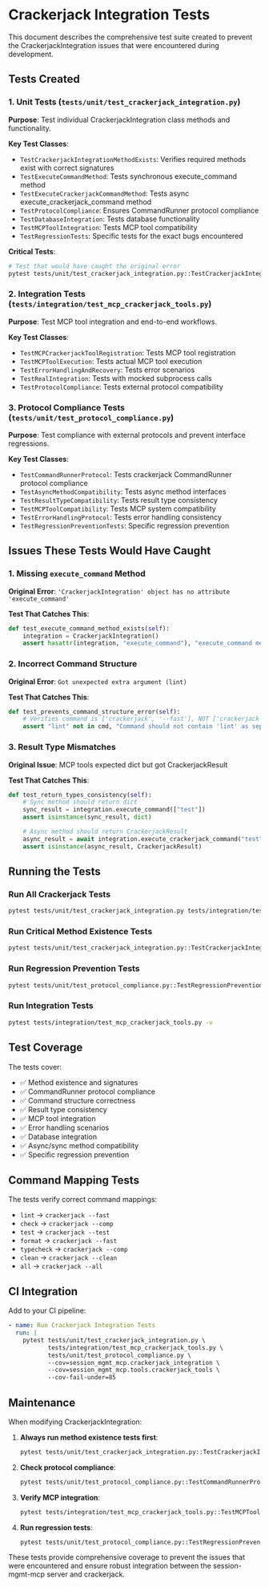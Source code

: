 # Crackerjack Integration Tests

This document describes the comprehensive test suite created to prevent the CrackerjackIntegration issues that were encountered during development.

## Tests Created

### 1. Unit Tests (`tests/unit/test_crackerjack_integration.py`)

**Purpose**: Test individual CrackerjackIntegration class methods and functionality.

**Key Test Classes**:

- `TestCrackerjackIntegrationMethodExists`: Verifies required methods exist with correct signatures
- `TestExecuteCommandMethod`: Tests synchronous execute_command method
- `TestExecuteCrackerjackCommandMethod`: Tests async execute_crackerjack_command method
- `TestProtocolCompliance`: Ensures CommandRunner protocol compliance
- `TestDatabaseIntegration`: Tests database functionality
- `TestMCPToolIntegration`: Tests MCP tool compatibility
- `TestRegressionTests`: Specific tests for the exact bugs encountered

**Critical Tests**:

```bash
# Test that would have caught the original error
pytest tests/unit/test_crackerjack_integration.py::TestCrackerjackIntegrationMethodExists::test_execute_command_method_exists
```

### 2. Integration Tests (`tests/integration/test_mcp_crackerjack_tools.py`)

**Purpose**: Test MCP tool integration and end-to-end workflows.

**Key Test Classes**:

- `TestMCPCrackerjackToolRegistration`: Tests MCP tool registration
- `TestMCPToolExecution`: Tests actual MCP tool execution
- `TestErrorHandlingAndRecovery`: Tests error scenarios
- `TestRealIntegration`: Tests with mocked subprocess calls
- `TestProtocolCompliance`: Tests external protocol compatibility

### 3. Protocol Compliance Tests (`tests/unit/test_protocol_compliance.py`)

**Purpose**: Test compliance with external protocols and prevent interface regressions.

**Key Test Classes**:

- `TestCommandRunnerProtocol`: Tests crackerjack CommandRunner protocol compliance
- `TestAsyncMethodCompatibility`: Tests async method interfaces
- `TestResultTypeCompatibility`: Tests result type consistency
- `TestMCPToolCompatibility`: Tests MCP system compatibility
- `TestErrorHandlingProtocol`: Tests error handling consistency
- `TestRegressionPreventionTests`: Specific regression prevention

## Issues These Tests Would Have Caught

### 1. Missing `execute_command` Method

**Original Error**: `'CrackerjackIntegration' object has no attribute 'execute_command'`

**Test That Catches This**:

```python
def test_execute_command_method_exists(self):
    integration = CrackerjackIntegration()
    assert hasattr(integration, "execute_command"), "execute_command method missing"
```

### 2. Incorrect Command Structure

**Original Error**: `Got unexpected extra argument (lint)`

**Test That Catches This**:

```python
def test_prevents_command_structure_error(self):
    # Verifies command is ['crackerjack', '--fast'], NOT ['crackerjack', 'lint']
    assert "lint" not in cmd, "Command should not contain 'lint' as separate argument"
```

### 3. Result Type Mismatches

**Original Issue**: MCP tools expected dict but got CrackerjackResult

**Test That Catches This**:

```python
def test_return_types_consistency(self):
    # Sync method should return dict
    sync_result = integration.execute_command(["test"])
    assert isinstance(sync_result, dict)

    # Async method should return CrackerjackResult
    async_result = await integration.execute_crackerjack_command("test", [], ".")
    assert isinstance(async_result, CrackerjackResult)
```

## Running the Tests

### Run All Crackerjack Tests

```bash
pytest tests/unit/test_crackerjack_integration.py tests/integration/test_mcp_crackerjack_tools.py tests/unit/test_protocol_compliance.py -v
```

### Run Critical Method Existence Tests

```bash
pytest tests/unit/test_crackerjack_integration.py::TestCrackerjackIntegrationMethodExists -v
```

### Run Regression Prevention Tests

```bash
pytest tests/unit/test_protocol_compliance.py::TestRegressionPreventionTests -v
```

### Run Integration Tests

```bash
pytest tests/integration/test_mcp_crackerjack_tools.py -v
```

## Test Coverage

The tests cover:

- ✅ Method existence and signatures
- ✅ CommandRunner protocol compliance
- ✅ Command structure correctness
- ✅ Result type consistency
- ✅ MCP tool integration
- ✅ Error handling scenarios
- ✅ Database integration
- ✅ Async/sync method compatibility
- ✅ Specific regression prevention

## Command Mapping Tests

The tests verify correct command mappings:

- `lint` → `crackerjack --fast`
- `check` → `crackerjack --comp`
- `test` → `crackerjack --test`
- `format` → `crackerjack --fast`
- `typecheck` → `crackerjack --comp`
- `clean` → `crackerjack --clean`
- `all` → `crackerjack --all`

## CI Integration

Add to your CI pipeline:

```yaml
- name: Run Crackerjack Integration Tests
  run: |
    pytest tests/unit/test_crackerjack_integration.py \
           tests/integration/test_mcp_crackerjack_tools.py \
           tests/unit/test_protocol_compliance.py \
           --cov=session_mgmt_mcp.crackerjack_integration \
           --cov=session_mgmt_mcp.tools.crackerjack_tools \
           --cov-fail-under=85
```

## Maintenance

When modifying CrackerjackIntegration:

1. **Always run method existence tests first**:

   ```bash
   pytest tests/unit/test_crackerjack_integration.py::TestCrackerjackIntegrationMethodExists
   ```

1. **Check protocol compliance**:

   ```bash
   pytest tests/unit/test_protocol_compliance.py::TestCommandRunnerProtocol
   ```

1. **Verify MCP integration**:

   ```bash
   pytest tests/integration/test_mcp_crackerjack_tools.py::TestMCPToolExecution
   ```

1. **Run regression tests**:

   ```bash
   pytest tests/unit/test_protocol_compliance.py::TestRegressionPreventionTests
   ```

These tests provide comprehensive coverage to prevent the issues that were encountered and ensure robust integration between the session-mgmt-mcp server and crackerjack.

